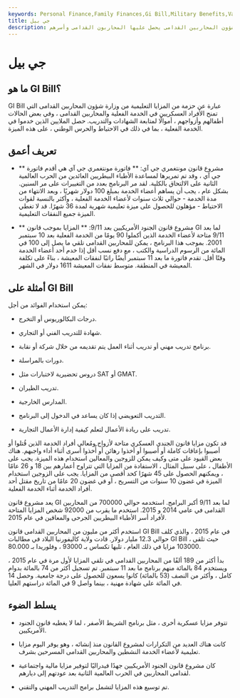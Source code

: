 ```yaml
---
keywords: Personal Finance,Family Finances,Gi Bill,Military Benefits,Va Education Benefits
title: جي بيل
description: يشير قانون الجنود الأمريكيين إلى أي مزايا تعليمية لوزارة شؤون المحاربين القدامى يحصل عليها المحاربون القدامى وأسرهم.
---
```


# جي بيل
## ما هو GI Bill؟

GI Bill عبارة عن حزمة من المزايا التعليمية من وزارة شؤون المحاربين القدامى التي تمنح الأفراد العسكريين في الخدمة الفعلية والمحاربين القدامى ، وفي بعض الحالات أطفالهم وأزواجهم ، أموالًا لمتابعة الشهادات والتدريب. حصل الملايين الذين خدموا في الخدمة الفعلية ، بما في ذلك في الاحتياط والحرس الوطني ، على هذه الميزة.

## تعريف أعمق

- ** مشروع قانون مونتغمري جي آي: ** فاتورة مونتغمري جي آي هي أقدم فاتورة جي آي ، وقد تم تمريرها لمساعدة الأطباء البيطريين العائدين من الحرب العالمية الثانية على الالتحاق بالكلية. لقد مر البرنامج بعدد من التغييرات على مر السنين. بشكل عام ، يجب أن يساهم أعضاء الخدمة بمبلغ 100 دولار شهريًا ، وبعد الانتهاء من مدة الخدمة - حوالي ثلاث سنوات لأعضاء الخدمة الفعلية ، وأكثر بالنسبة لقوات الاحتياط - مؤهلون للحصول على ميزة تعليمية شهرية لمدة 36 شهرًا. قد لا تغطي الميزة جميع النفقات التعليمية.

- ** مشروع قانون الجنود الأمريكيين بعد 9/11: ** المزايا بموجب قانون GI لما بعد 9/11 متاحة لأعضاء الخدمة الذين أكملوا 90 يومًا من الخدمة الفعلية بعد 10 سبتمبر 2001. بموجب هذا البرنامج ، يمكن للمحاربين القدامى تلقي ما يصل إلى 100 في المائة من الرسوم الدراسية والكتب ، مع دفع نسب أقل إذا خدم أحد أعضاء الخدمة وقتًا أقل. تقدم فاتورة ما بعد 11 سبتمبر أيضًا راتبًا لنفقات المعيشة ، بناءً على تكلفة المعيشة في المنطقة. متوسط نفقات المعيشة 1611 دولار في الشهر.

## أمثلة على GI Bill

يمكن استخدام الفوائد من أجل:

- درجات البكالوريوس أو التخرج.

- شهادة للتدريب الفني أو التجاري.

- برنامج تدريب مهني أو تدريب أثناء العمل يتم تقديمه من خلال شركة أو نقابة.

- دورات بالمراسلة.

- دروس تحضيرية لاختبارات مثل SAT أو GMAT.

- تدريب الطيران.

- المدارس الخارجية.

- التدريب التعويضي إذا كان يساعد في الدخول إلى البرنامج.

- تدريب على ريادة الأعمال لتعلم كيفية إدارة الأعمال التجارية.

قد تكون مزايا قانون الجندي العسكري متاحة لأزواج ومُعالي أفراد الخدمة الذين قُتلوا أو أصيبوا بإعاقات كاملة أو أصيبوا أو أخذوا رهائن أو أُخذوا أسرى أثناء أداء واجبهم. هناك بعض القيود على متى وكيف يمكن للزوجين والمعالين استخدام هذه الميزة. يجب على الأطفال ، على سبيل المثال ، الاستفادة من المزايا التي تتراوح أعمارهم بين 18 و 26 عامًا ، ويمكنهم الحصول على 45 شهرًا كحد أقصى من المزايا. يجب على الزوجين استخدام الميزة في غضون 10 سنوات من التسريح ، أو في غضون 20 عامًا من تاريخ مقتل أحد أفراد الخدمة أثناء الخدمة الفعلية.

يعد مشروع قانون GI لما بعد 9/11 أكبر البرامج. استخدمه حوالي 700000 من المحاربين القدامى في عامي 2014 و 2015. استخدم ما يقرب من 92000 شخص المزايا المتاحة لأفراد أسر الأطباء البيطريين الجرحى والمعاقين في عام 2015.

استخدم أكثر من مليون من المحاربين القدامى قانون GI Bill في عام 2015 ، والذي كلف حوالي 12.3 مليار دولار. قادت ولاية كاليفورنيا البلاد في مطالبات GI Bill ، حيث تلقى 103000 مزايا في ذلك العام ، تليها تكساس بـ 93000 ، وفلوريدا بـ 80.000.

بدأ أكثر من 189 ألفًا من المحاربين القدامى في تلقي المزايا لأول مرة في عام 2015 ، ويستخدم 84 بالمائة منهم برنامج ما بعد 11 سبتمبر. تم تسجيل أكثر من 74 بالمائة بدوام كامل ، وأكثر من النصف (53 بالمائة) كانوا يسعون للحصول على درجة جامعية. وحصل 14 في المائة على شهادة مهنية ، بينما واصل 9 في المائة دراستهم العليا.

## يسلط الضوء

- تتوفر مزايا عسكرية أخرى ، مثل برنامج الشريط الأصفر ، لما لا يغطيه قانون الجنود الأمريكيين.

- كانت هناك العديد من التكرارات لمشروع القانون منذ إنشائه ، وهو يوفر اليوم مزايا تعليمية لأعضاء الخدمة النشطين والمحاربين القدامى المسرحين بشرف.

- كان مشروع قانون الجنود الأمريكيين جهدًا فيدراليًا لتوفير مزايا مالية واجتماعية لقدامى المحاربين في الحرب العالمية الثانية بعد عودتهم إلى ديارهم.

- تم توسيع هذه المزايا لتشمل برامج التدريب المهني والتقني.

